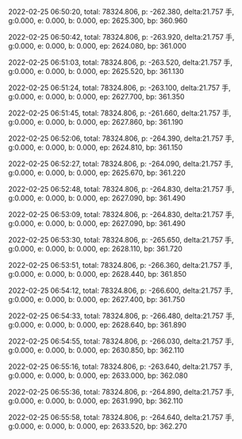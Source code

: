 2022-02-25 06:50:20, total: 78324.806, p: -262.380, delta:21.757 手, g:0.000, e: 0.000, b: 0.000, ep: 2625.300, bp: 360.960

2022-02-25 06:50:42, total: 78324.806, p: -263.920, delta:21.757 手, g:0.000, e: 0.000, b: 0.000, ep: 2624.080, bp: 361.000

2022-02-25 06:51:03, total: 78324.806, p: -263.520, delta:21.757 手, g:0.000, e: 0.000, b: 0.000, ep: 2625.520, bp: 361.130

2022-02-25 06:51:24, total: 78324.806, p: -263.100, delta:21.757 手, g:0.000, e: 0.000, b: 0.000, ep: 2627.700, bp: 361.350

2022-02-25 06:51:45, total: 78324.806, p: -261.660, delta:21.757 手, g:0.000, e: 0.000, b: 0.000, ep: 2627.860, bp: 361.190

2022-02-25 06:52:06, total: 78324.806, p: -264.390, delta:21.757 手, g:0.000, e: 0.000, b: 0.000, ep: 2624.810, bp: 361.150

2022-02-25 06:52:27, total: 78324.806, p: -264.090, delta:21.757 手, g:0.000, e: 0.000, b: 0.000, ep: 2625.670, bp: 361.220

2022-02-25 06:52:48, total: 78324.806, p: -264.830, delta:21.757 手, g:0.000, e: 0.000, b: 0.000, ep: 2627.090, bp: 361.490

2022-02-25 06:53:09, total: 78324.806, p: -264.830, delta:21.757 手, g:0.000, e: 0.000, b: 0.000, ep: 2627.090, bp: 361.490

2022-02-25 06:53:30, total: 78324.806, p: -265.650, delta:21.757 手, g:0.000, e: 0.000, b: 0.000, ep: 2628.110, bp: 361.720

2022-02-25 06:53:51, total: 78324.806, p: -266.360, delta:21.757 手, g:0.000, e: 0.000, b: 0.000, ep: 2628.440, bp: 361.850

2022-02-25 06:54:12, total: 78324.806, p: -266.600, delta:21.757 手, g:0.000, e: 0.000, b: 0.000, ep: 2627.400, bp: 361.750

2022-02-25 06:54:33, total: 78324.806, p: -266.480, delta:21.757 手, g:0.000, e: 0.000, b: 0.000, ep: 2628.640, bp: 361.890

2022-02-25 06:54:55, total: 78324.806, p: -266.030, delta:21.757 手, g:0.000, e: 0.000, b: 0.000, ep: 2630.850, bp: 362.110

2022-02-25 06:55:16, total: 78324.806, p: -263.640, delta:21.757 手, g:0.000, e: 0.000, b: 0.000, ep: 2633.000, bp: 362.080

2022-02-25 06:55:36, total: 78324.806, p: -264.890, delta:21.757 手, g:0.000, e: 0.000, b: 0.000, ep: 2631.990, bp: 362.110

2022-02-25 06:55:58, total: 78324.806, p: -264.640, delta:21.757 手, g:0.000, e: 0.000, b: 0.000, ep: 2633.520, bp: 362.270